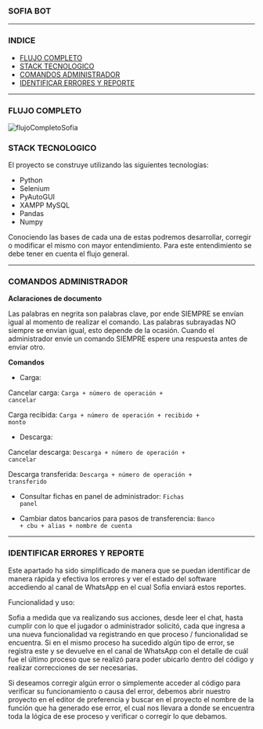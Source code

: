 ### SOFIA BOT

<hr>

### INDICE

- [FLUJO COMPLETO](#flujo-completo)
- [STACK TECNOLOGICO](#stack-tecnologico)
- [COMANDOS ADMINISTRADOR](#comandos-administrador)
- [IDENTIFICAR ERRORES Y REPORTE](#identificar-errores-y-reporte)

<hr>

### FLUJO COMPLETO

![flujoCompletoSofia](https://github.com/not32code232/sofia/assets/134972894/133b27c3-3733-47f1-805e-9a6fd281e85d)

### STACK TECNOLOGICO

El proyecto se construye utilizando las siguientes tecnologías:

- Python
- Selenium
- PyAutoGUI
- XAMPP MySQL
- Pandas
- Numpy

Conociendo las bases de cada una de estas podremos desarrollar, corregir o modificar el mismo con mayor entendimiento. Para este entendimiento se debe tener en cuenta el flujo general.

<hr>

### COMANDOS ADMINISTRADOR

**Aclaraciones de documento**

Las palabras en negrita son palabras clave, por ende SIEMPRE se envían igual al momento de realizar el comando.
Las palabras subrayadas NO siempre se envían igual, esto depende de la ocasión.
Cuando el administrador envíe un comando SIEMPRE espere una respuesta antes de enviar otro.

**Comandos**

- Carga:

Cancelar carga: <code>Carga + número de operación + cancelar</code>

Carga recibida: <code>Carga + número de operación + recibido + monto</code>

- Descarga:

Cancelar descarga: <code>Descarga + número de operación + cancelar</code>

Descarga transferida: <code>Descarga + número de operación + transferido</code>

- Consultar fichas en panel de administrador: <code>Fichas panel</code>

- Cambiar datos bancarios para pasos de transferencia: <code>Banco + cbu + alias + nombre de cuenta</code>

<hr>

### IDENTIFICAR ERRORES Y REPORTE

Este apartado ha sido simplificado de manera que se puedan identificar de manera rápida y efectiva los errores y ver el estado del software accediendo al canal de WhatsApp en el cual Sofía enviará estos reportes.

Funcionalidad y uso:

Sofia a medida que va realizando sus acciones, desde leer el chat, hasta cumplir con lo que el jugador o administrador solicitó, cada que ingresa a una nueva funcionalidad va registrando en que proceso / funcionalidad se encuentra. Si en el mismo proceso ha sucedido algún tipo de error, se registra este y se devuelve en el canal de WhatsApp con el detalle de cuál fue el último proceso que se realizó para poder ubicarlo dentro del código y realizar correcciones de ser necesarias.


Si deseamos corregir algún error o simplemente acceder al código para verificar su funcionamiento o causa del error, debemos abrir nuestro proyecto en el editor de preferencia y buscar en el proyecto el nombre de la función que ha generado ese error, el cual nos llevara a donde se encuentra toda la lógica de ese proceso y verificar o corregir lo que debamos.

